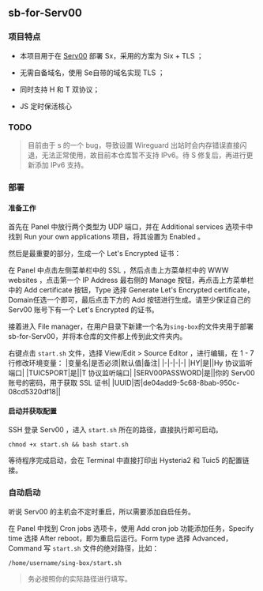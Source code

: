 ## sb-for-Serv00

### 项目特点
* 本项目用于在 [Serv00](https://www.serv00.com/) 部署 Sx，采用的方案为 Six + TLS ；

* 无需自备域名，使用 Se自带的域名实现 TLS ；

* 同时支持 H 和 T 双协议；

* JS 定时保活核心

### TODO

> 目前由于 s 的一个 bug，导致设置 Wireguard 出站时会内存错误直接闪退，无法正常使用，故目前本仓库暂不支持 IPv6。待 S 修复后，再进行更新添加 IPv6 支持。 

### 部署

#### 准备工作

首先在 Panel 中放行两个类型为 UDP 端口，并在 Additional services 选项卡中找到 Run your own applications 项目，将其设置为 Enabled 。

然后是最重要的部分，生成一个 Let's Encrypted 证书：

在 Panel 中点击左侧菜单栏中的 SSL ，然后点击上方菜单栏中的 WWW websites ，点击第一个 IP Address 最右侧的 Manage 按钮，再点击上方菜单栏中的 Add certificate 按钮，Type 选择 Generate Let's Encrypted certificate， Domain任选一个即可，最后点击下方的 Add 按钮进行生成。请至少保证自己的 Serv00 账号下有一个 Let's Encrypted 的证书。

接着进入 File manager，在用户目录下新建一个名为`sing-box`的文件夹用于部署 sb-for-Serv00，并将本仓库的文件都上传到此文件夹内。

右键点击 `start.sh` 文件，选择 View/Edit > Source Editor ，进行编辑，在 1 - 7 行修改环境变量：
|变量名|是否必须|默认值|备注|
|-|-|-|-|
|HY|是||Hy 协议监听端口|
|TUIC5PORT|是||T 协议监听端口|
|SERV00PASSWORD|是||你的 Serv00 账号的密码，用于获取 SSL 证书|
|UUID|否|de04add9-5c68-8bab-950c-08cd5320df18||

#### 启动并获取配置

SSH 登录 Serv00 ，进入 `start.sh` 所在的路径，直接执行即可启动。

```
chmod +x start.sh && bash start.sh
```
等待程序完成启动，会在 Terminal 中直接打印出 Hysteria2 和 Tuic5 的配置链接。

### 自动启动

听说 Serv00 的主机会不定时重启，所以需要添加自启任务。

在 Panel 中找到 Cron jobs 选项卡，使用 Add cron job 功能添加任务，Specify time 选择 After reboot，即为重启后运行。Form type 选择 Advanced，Command 写 `start.sh` 文件的绝对路径，比如：

```
/home/username/sing-box/start.sh
```
> 务必按照你的实际路径进行填写。
